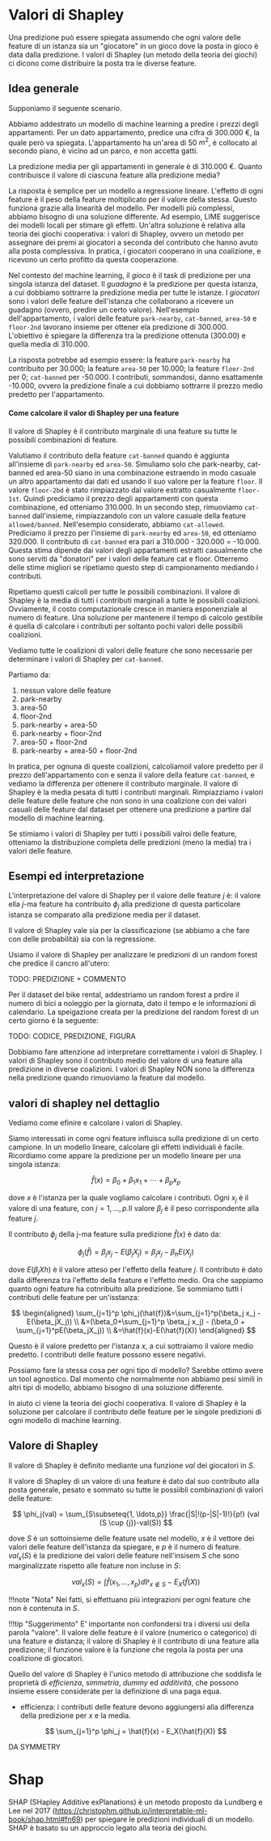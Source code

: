 # Valori di Shapley

Una predizione può essere spiegata assumendo che ogni valore delle feature di un istanza sia un "giocatore" in un gioco dove la posta in gioco è data dalla predizione. I valori di Shapley (un metodo della teoria dei giochi) ci dicono come distribuire la posta tra le diverse feature.

## Idea generale

Supponiamo il seguente scenario.

Abbiamo addestrato un modello di machine learning a predire i prezzi degli appartamenti. Per un dato appartamento, predice una cifra di $300.000$ €, la quale però va spiegata. L'appartamento ha un'area di $50$ $m^2$, è collocato al secondo piano, è vicino ad un parco, e non accetta gatti.

La predizione media per gli appartamenti in generale è di $310.000$ €. Quanto contribuisce il valore di ciascuna feature alla predizione media?

La risposta è semplice per un modello a regressione lineare. L'effetto di ogni feature è il peso della feature moltiplicato per il valore della stessa. Questo funziona grazie alla linearità del modello. Per modelli più complessi, abbiamo bisogno di una soluzione differente. Ad esempio, LIME suggerisce dei modelli locali per stimare gli effetti. Un'altra soluzione è relativa alla teoria dei giochi cooperativa: i valori di Shapley, ovvero un metodo per assegnare dei premi ai giocatori a seconda del contributo che hanno avuto alla posta complessiva. In pratica, i giocatori cooperano in una coalizione, e ricevono un certo profitto da questa cooperazione.

Nel contesto del machine learning, il *gioco* è il task di predizione per una singola istanza del dataset. Il *guadagno* è la predizione per questa istanza, a cui dobbiamo sottrarre la predizione media per tutte le istanze. I *giocatori* sono i valori delle feature dell'istanza che collaborano a ricevere un guadagno (ovvero, predire un certo valore). Nell'esempio dell'appartamento, i valori delle feature `park-nearby`, `cat-banned`, `area-50` e `floor-2nd` lavorano insieme per ottener ela predizione di 300.000. L'obiettivo è spiegare la differenza tra la predizione ottenuta (300.00) e quella media di 310.000.

La risposta potrebbe ad esempio essere: la feature `park-nearby` ha contribuito per 30.000; la feature `area-50` per 10.000; la feature `floor-2nd` per 0; `cat-banned` per -50.000. I contributi, sommandosi, danno esattamente -10.000, ovvero la predizione finale a cui dobbiamo sottrarre il prezzo medio predetto per l'appartamento.

#### Come calcolare il valor di Shapley per una feature

Il valore di Shapley è il contributo marginale di una feature su tutte le possibili combinazioni di feature.

Valutiamo il contributo della feature `cat-banned` quando è aggiunta all'insieme di `park-nearby` ed `area-50`. Simuliamo solo che park-nearby, cat-banned ed area-50 siano in una combinazione estraendo in modo casuale un altro appartamento dai dati ed usando il suo valore per la feature `floor`. Il valore `floor-2bd` è stato rimpiazzato dal valore estratto casualmente `floor-1st`. Quindi prediciamo il prezzo degli appartamenti con questa combinazione, ed otteniamo 310.000. In un secondo step, rimuoviamo `cat-banned` dall'insieme, rimpiazzandolo con un valore casuale della feature `allowed/banned`. Nell'esempio considerato, abbiamo `cat-allowed`. Prediciamo il prezzo per l'insieme di `park-nearby` ed `area-50`, ed otteniamo 320.000. Il contributo di `cat-banned` era pari a 310.000 - 320.000 = -10.000. Questa stima dipende dai valori degli appartamenti estratti casualmente che sono serviti da "donatori" per i valori delle feature cat e floor. Otterremo delle stime migliori se ripetiamo questo step di campionamento mediando i contributi.

Ripetiamo questi calcoli per tutte le possibili combinazioni. Il valore di Shapley è la media di tutti i contributi marginali a tutte le possibili coalizioni. Ovviamente, il costo computazionale cresce in maniera esponenziale al numero di feature. Una soluzione per mantenere il tempo di calcolo gestibile è quella di calcolare i contributi per soltanto pochi valori delle possibili coalizioni.

Vediamo tutte le coalizioni di valori delle feature che sono necessarie per determinare i valori di Shapley per `cat-banned`.

Partiamo da:

1. nessun valore delle feature
2. park-nearby
3. area-50 
4. floor-2nd
5. park-nearby + area-50
6. park-nearby + floor-2nd
7. area-50 + floor-2nd
8. park-nearby + area-50 + floor-2nd

In pratica, per ognuna di queste coalizioni, calcoliamoil valore predetto per il prezzo dell'appartamento con e senza il valore della feature `cat-banned`, e vediamo la differenza per ottenere il contributo marginale. Il valore di Shapley è la media pesata di tutti i contributi marginali. Rimpiazziamo i valori delle feature delle feature che non sono in una coalizione con dei valori casuali delle feature dal dataset per ottenere una predizione a partire dal modello di machine learning.

Se stimiamo i valori di Shapley per tutti i possibili valroi delle feature, otteniamo la distribuzione completa delle predizioni (meno la media) tra i valori delle feature.

## Esempi ed interpretazione

L'interpretazione del valore di Shapley per il valore delle feature $j$ è: il valore ella $j$-ma feature ha contribuito $\phi_j$ alla predizione di questa particolare istanza se comparato alla predizione media per il dataset.

Il valore di Shapley vale sia per la classificazione (se abbiamo a che fare con delle probabilità) sia con la regressione.

Usiamo il valore di Shapley per analizzare le predizioni di un random forest che predice il cancro all'utero:

TODO: PREDIZIONE + COMMENTO

Per il dataset del bike rental, addestriamo un random forest a prdire il numero di bici a noleggio per la giornata, dato il tempo e le informazioni di calendario. La speigazione creata per la predizione del random forest di un certo giorno è la seguente:

TODO: CODICE, PREDIZIONE, FIGURA

Dobbiamo fare attenzione ad interpretare correttamente i valori di Shapley. I valori di Shapley sono il contributo medio del valore di una feature alla predizione in diverse coalizioni. I valori di Shapley NON sono la differenza nella predizione quando rimuoviamo la feature dal modello.

## valori di shapley nel dettaglio

Vediamo come efinire e calcolare i valori di Shapley.

Siamo interessati in come ogni feature influisca sulla predizione di un certo campione. In un modello lineare, calcolare gli effetti individuali è facile. Ricordiamo come appare la predizione per un modello lineare per una singola istanza:

$$
\hat{f}(x) = \beta_0 + \beta_1 x_1 + \cdots + \beta_p x_p
$$

dove $x$ è l'istanza per la quale vogliamo calcolare i contributi. Ogni $x_j$ è il valore di una feature, con $j = 1, \ldots, p$.Il valore $\beta_j$ è il peso corrispondente alla feature $j$.

Il contributo $\phi_j$ della j-ma feature sulla predizione $\hat{f}(x)$ è dato da:

$$
\phi_j(\hat{f}) = \beta_j x_j - E(\beta_j X_j) = \beta_j x_j - \beta_h E(X_j)
$$

dove $E(\beta_j Xh)$ è il valore atteso per l'effetto della feature $j$. Il contributo è dato dalla differenza tra l'effetto della feature e l'effetto medio. Ora che sappiamo quanto ogni feature ha cotnribuito alla predizione. Se sommiamo tutti i contributi delle feature per un'isstanza:

$$
\begin{aligned}
\sum_{j=1}^p \phi_j(\hat{f})&=\sum_{j=1}^p(\beta_j x_j - E(\beta_jX_j)) \\
&=(\beta_0+\sum_{j=1}^p \beta_j x_j) - (\beta_0 + \sum_{j=1}^pE(\beta_jX_j)) \\
&=\hat{f}(x)-E(\hat{f}(X))
\end{aligned}
$$

Questo è il valore predetto per l'istanza $x$, a cui sottraiamo il valore medio predetto. I contributi delle feature possono essere negativi.

Possiamo fare la stessa cosa per ogni tipo di modello? Sarebbe ottimo avere un tool agnostico. Dal momento che normalmente non abbiamo pesi simili in altri tipi di modello, abbiamo bisogno di una soluzione differente.

In aiuto ci viene la teoria dei giochi cooperativa. Il valore di Shapley è la soluzione per calcolare il contributo delle feature per le singole predizioni di ogni modello di machine learning.

## Valore di Shapley

Il valore di Shapley è definito mediante una funzione $val$ dei giocatori in $S$.

Il valore di Shapley di un valore di una feature è dato dal suo contributo alla posta generale, pesato e sommato su tutte le possiibli combinazioni di valori delle feature:

$$
\phi_j(val) = \sum_{S\subseteq{1, \ldots,p}} \frac{|S|!(p-|S|-1)!}{p!} (val (S \cup {j})-val(S))
$$

dove $S$ è un sottoinsieme delle feature usate nel modello, $x$ è il vettore dei valori delle feature dell'istanza da spiegare, e $p$ è il numero di feature. $val_x (S)$ è la predizione dei valori delle feature nell'insisem $S$ che sono marginalizzate rispetto alle feature non incluse in $S$:

$$
val_x(S) = \int \hat{f}(x_1, \ldots, x_p) d \mathbb{P}_{x \notin S} - E_X(\hat{f}(X))
$$

!!!note "Nota"
    Nei fatti, si effettuano più integrazioni per ogni feature che non è contenuta in $S$. 

!!!tip "Suggerimento"
    E' importante non confondersi tra i diversi usi della parola "valore". Il valore delle feature è il valore (numerico o categorico) di una feature e distanza; il valore di Shapley è il contributo di una feature alla predizione; il funzione valore è la funzione che regola la posta per una coalizione di giocatori.

Quello del valore di Shapley è l'unico metodo di attribuzione che soddisfa le proprietà di *efficienza*, *simmetria*, *dummy* ed *additività*, che possono insieme essere considerate per la definizione di una paga equa.

* efficienza: i contributi delle feature devono aggiungersi alla differenza della predizione per $x$ e la media.

$$
\sum_{j=1}^p \phi_j = \hat{f}(x) - E_X(\hat{f}(X))
$$

DA SYMMETRY

# Shap

SHAP (SHapley Additive exPlanations) è un metodo proposto da Lundberg e Lee nel 2017 (https://christophm.github.io/interpretable-ml-book/shap.html#fn69) per spiegare le predizioni individuali di un modello. SHAP è basato su un approccio legato alla teoria dei giochi.